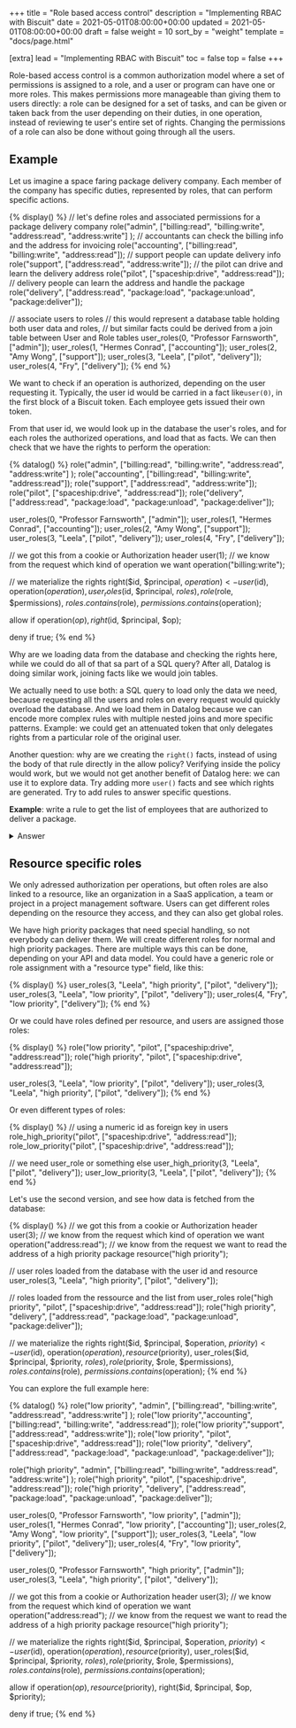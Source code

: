 +++
title = "Role based access control"
description = "Implementing RBAC with Biscuit"
date = 2021-05-01T08:00:00+00:00
updated = 2021-05-01T08:00:00+00:00
draft = false
weight = 10
sort_by = "weight"
template = "docs/page.html"

[extra]
lead = "Implementing RBAC with Biscuit"
toc = false
top = false
+++

Role-based access control is a common authorization model where a set of permissions is assigned to a role, and a user or program can have one or more roles.
This makes permissions more manageable than giving them to users directly: a role can be designed for a set of tasks, and can be given or taken back from the user depending on their duties, in one operation, instead of reviewing te user's entire set of rights. Changing the permissions of a role can also be done without going through all the users.

## Example

Let us imagine a space faring package delivery company. Each member of the company has specific duties, represented by roles, that can perform specific actions.

{% display() %}
// let's define roles and associated permissions for a package delivery company
role("admin", ["billing:read", "billing:write", "address:read", "address:write"] );
// accountants can check the billing info and the address for invoicing
role("accounting", ["billing:read", "billing:write", "address:read"]);
// support people can update delivery info
role("support", ["address:read", "address:write"]);
// the pilot can drive and learn the delivery address
role("pilot", ["spaceship:drive", "address:read"]);
// delivery people can learn the address and handle the package
role("delivery", ["address:read", "package:load", "package:unload", "package:deliver"]);

// associate users to roles
// this would represent a database table holding both user data and roles,
// but similar facts could be derived from a join table between User and Role tables
user_roles(0, "Professor Farnsworth", ["admin"]);
user_roles(1, "Hermes Conrad", ["accounting"]);
user_roles(2, "Amy Wong", ["support"]);
user_roles(3, "Leela", ["pilot", "delivery"]);
user_roles(4, "Fry", ["delivery"]);
{% end %}


We want to check if an operation is authorized, depending on the user requesting it. Typically, the user id would be carried in a fact like`user(0)`, in the first block of a Biscuit token. Each employee gets issued their own token.

From that user id, we would look up in the database the user's roles, and for each roles the authorized operations, and load that as facts. We can then check that we have the rights to perform the operation:

{% datalog() %}
role("admin", ["billing:read", "billing:write", "address:read", "address:write"] );
role("accounting", ["billing:read", "billing:write", "address:read"]);
role("support", ["address:read", "address:write"]);
role("pilot", ["spaceship:drive", "address:read"]);
role("delivery", ["address:read", "package:load", "package:unload", "package:deliver"]);

user_roles(0, "Professor Farnsworth", ["admin"]);
user_roles(1, "Hermes Conrad", ["accounting"]);
user_roles(2, "Amy Wong", ["support"]);
user_roles(3, "Leela", ["pilot", "delivery"]);
user_roles(4, "Fry", ["delivery"]);

// we got this from a cookie or Authorization header
user(1);
// we know from the request which kind of operation we want
operation("billing:write");

// we materialize the rights
right($id, $principal, $operation) <-
  user($id),
  operation($operation),
  user_roles($id, $principal, $roles),
  role($role, $permissions),
  $roles.contains($role),
  $permissions.contains($operation);

allow if
  operation($op),
  right($id, $principal, $op);

deny if true;
{% end %}

Why are we loading data from the database and checking the rights here, while we could do all of that sa part of a SQL query? After all, Datalog is doing similar work, joining facts like we would join tables.

We actually need to use both: a SQL query to load only the data we need, because requesting all the users and roles on every request would quickly overload the database. And we load them in Datalog because we can encode more complex rules with multiple nested joins and more specific patterns. Example: we could get an attenuated token that only delegates rights from a particular role of the original user.

Another question: why are we creating the `right()` facts, instead of using the body of that rule directly in the allow policy?
Verifying inside the policy would work, but we would not get another benefit of Datalog here: we can use it to explore data. Try adding more `user()` facts and see which rights are generated. Try to add rules to answer specific questions.

**Example**: write a rule to get the list of employees that are authorized to deliver a package.

<details>
<summary>Answer</summary>
{% display() %}
can_deliver($name) <-
  role($role, $permissions),
  $permissions.contains("package:deliver"),
  user_roles($id, $name, $roles),
  $roles.contains($role);
{% end %}
</details>

## Resource specific roles

We only adressed authorization per operations, but often roles are also linked to a resource, like an organization in a SaaS application, a team or project in a project management software. Users can get different roles depending on the resource they access, and they can also get global roles.

We have high priority packages that need special handling, so not everybody can deliver them.
We will create different roles for normal and high priority packages. There are multiple ways this can be done, depending on your API and data model.
You could have a generic role or role assignment with a "resource type" field, like this:

{% display() %}
user_roles(3, "Leela", "high priority", ["pilot", "delivery"]);
user_roles(3, "Leela", "low priority", ["pilot", "delivery"]);
user_roles(4, "Fry", "low priority", ["delivery"]);
{% end %}

Or we could have roles defined per resource, and users are assigned those roles:

{% display() %}
role("low priority", "pilot", ["spaceship:drive", "address:read"]);
role("high priority", "pilot", ["spaceship:drive", "address:read"]);

user_roles(3, "Leela", "low priority", ["pilot", "delivery"]);
user_roles(3, "Leela", "high priority", ["pilot", "delivery"]);
{% end %}

Or even different types of roles:

{% display() %}
// using a numeric id as foreign key in users
role_high_priority("pilot", ["spaceship:drive", "address:read"]);
role_low_priority("pilot", ["spaceship:drive", "address:read"]);

// we need user_role or something else
user_high_priority(3, "Leela", ["pilot", "delivery"]);
user_low_priority(3, "Leela", ["pilot", "delivery"]);
{% end %}

Let's use the second version, and see how data is fetched from the database:

{% display() %}
// we got this from a cookie or Authorization header
user(3);
// we know from the request which kind of operation we want
operation("address:read");
// we know from the request we want to read the address of a high priority package
resource("high priority");

// user roles loaded from the database with the user id and resource
user_roles(3, "Leela", "high priority", ["pilot", "delivery"]);

// roles loaded from the ressource and the list from user_roles
role("high priority", "pilot", ["spaceship:drive", "address:read"]);
role("high priority", "delivery", ["address:read", "package:load", "package:unload", "package:deliver"]);

// we materialize the rights
right($id, $principal, $operation, $priority) <-
  user($id),
  operation($operation),
  resource($priority),
  user_roles($id, $principal, $priority, $roles),
  role($priority, $role, $permissions),
  $roles.contains($role),
  $permissions.contains($operation);
{% end %}

You can explore the full example here:

{% datalog() %}
role("low priority", "admin", ["billing:read", "billing:write", "address:read", "address:write"] );
role("low priority","accounting", ["billing:read", "billing:write", "address:read"]);
role("low priority","support", ["address:read", "address:write"]);
role("low priority", "pilot", ["spaceship:drive", "address:read"]);
role("low priority", "delivery", ["address:read", "package:load", "package:unload", "package:deliver"]);

role("high priority", "admin", ["billing:read", "billing:write", "address:read", "address:write"] );
role("high priority", "pilot", ["spaceship:drive", "address:read"]);
role("high priority", "delivery", ["address:read", "package:load", "package:unload", "package:deliver"]);

user_roles(0, "Professor Farnsworth", "low priority", ["admin"]);
user_roles(1, "Hermes Conrad", "low priority", ["accounting"]);
user_roles(2, "Amy Wong", "low priority", ["support"]);
user_roles(3, "Leela", "low priority", ["pilot", "delivery"]);
user_roles(4, "Fry", "low priority", ["delivery"]);

user_roles(0, "Professor Farnsworth", "high priority", ["admin"]);
user_roles(3, "Leela", "high priority", ["pilot", "delivery"]);


// we got this from a cookie or Authorization header
user(3);
// we know from the request which kind of operation we want
operation("address:read");
// we know from the request we want to read the address of a high priority package
resource("high priority");

// we materialize the rights
right($id, $principal, $operation, $priority) <-
  user($id),
  operation($operation),
  resource($priority),
  user_roles($id, $principal, $priority, $roles),
  role($priority, $role, $permissions),
  $roles.contains($role),
  $permissions.contains($operation);

allow if
  operation($op),
  resource($priority),
  right($id, $principal, $op, $priority);

deny if true;
{% end %}